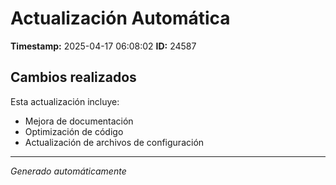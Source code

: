 # Actualización Automática

**Timestamp:** 2025-04-17 06:08:02
**ID:** 24587

## Cambios realizados

Esta actualización incluye:
- Mejora de documentación
- Optimización de código
- Actualización de archivos de configuración

---
*Generado automáticamente*
